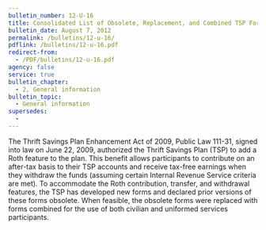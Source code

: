 ```yaml
---
bulletin_number: 12-U-16
title: Consolidated List of Obsolete, Replacement, and Combined TSP Forms
bulletin_date: August 7, 2012
permalink: /bulletins/12-u-16/
pdflink: /bulletins/12-u-16.pdf
redirect-from:
  - /PDF/bulletins/12-u-16.pdf
agency: false
service: true
bulletin_chapter:
  - 2, General information
bulletin_topic:
  - General information
supersedes:
  -
---
```


The Thrift Savings Plan Enhancement Act of 2009, Public Law 111-31, signed into law on
June 22, 2009, authorized the Thrift Savings Plan (TSP) to add a Roth feature to the plan.
This benefit allows participants to contribute on an after-tax basis to their TSP accounts and
receive tax-free earnings when they withdraw the funds (assuming certain Internal Revenue
Service criteria are met). To accommodate the Roth contribution, transfer, and withdrawal
features, the TSP has developed new forms and declared prior versions of these forms obsolete. When feasible, the obsolete forms were replaced with forms combined for the use of
both civilian and uniformed services participants.
